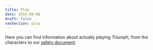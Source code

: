 ```yaml
---
title: Play
date: 2019-09-08
draft: false
navSection: play
---
```


Here you can find information about actually playing *Triumph*, from the characters to our [safety document](/play/safety).
